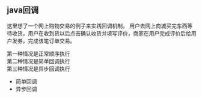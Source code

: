 ## java回调
这里想了一个网上购物交易的例子来实践回调机制。
用户去网上商城买完东西等待收货，用户在收到货以后点击确认收货并填写评价，商家在用户完成评价后给用户发券，完成该笔订单交易。

第一种情况是正常顺序执行   
第二种情况是简单回调执行   
第三种情况是异步回调执行   

- 简单回调
- 异步回调
